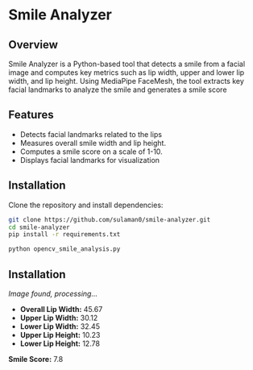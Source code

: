 # Smile Analyzer  

## Overview  
Smile Analyzer is a Python-based tool that detects a smile from a facial image and computes key metrics such as lip width, upper and lower lip width, and lip height. Using MediaPipe FaceMesh, the tool extracts key facial landmarks to analyze the smile and generates a smile score

## Features  
- Detects facial landmarks related to the lips
- Measures overall smile width and lip height.  
- Computes a smile score on a scale of 1-10.  
- Displays facial landmarks for visualization

## Installation  

Clone the repository and install dependencies:  

```bash
git clone https://github.com/sulaman0/smile-analyzer.git  
cd smile-analyzer  
pip install -r requirements.txt 

python opencv_smile_analysis.py
```

## Installation 

_Image found, processing..._

- **Overall Lip Width:** 45.67
- **Upper Lip Width:** 30.12
- **Lower Lip Width:** 32.45
- **Upper Lip Height:** 10.23
- **Lower Lip Height:** 12.78

**Smile Score:** 7.8

